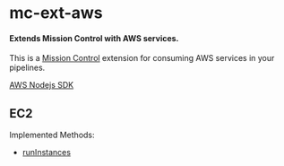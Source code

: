 # mc-ext-aws
#### Extends Mission Control with AWS services.

This is a [Mission Control](https://github.com/space-race/mission-control) extension for consuming AWS services in your pipelines.

[AWS Nodejs SDK](http://docs.aws.amazon.com/AWSJavaScriptSDK/latest/_index.html)

## EC2

Implemented Methods:

- [runInstances](http://docs.aws.amazon.com/AWSJavaScriptSDK/latest/AWS/EC2.html#runInstances-property)
